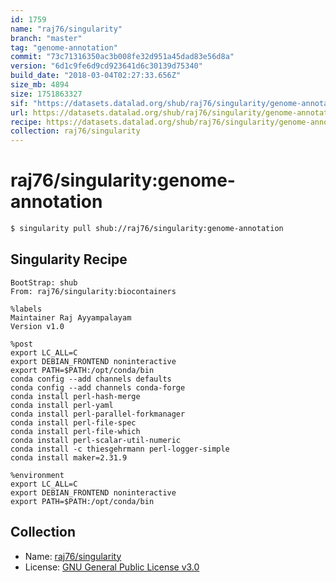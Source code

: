 ```yaml
---
id: 1759
name: "raj76/singularity"
branch: "master"
tag: "genome-annotation"
commit: "73c71316350ac3b008fe32d951a45dad83e56d8a"
version: "6d1c9fe6d9cd923641d6c30139d75340"
build_date: "2018-03-04T02:27:33.656Z"
size_mb: 4894
size: 1751863327
sif: "https://datasets.datalad.org/shub/raj76/singularity/genome-annotation/2018-03-04-73c71316-6d1c9fe6/6d1c9fe6d9cd923641d6c30139d75340.simg"
url: https://datasets.datalad.org/shub/raj76/singularity/genome-annotation/2018-03-04-73c71316-6d1c9fe6/
recipe: https://datasets.datalad.org/shub/raj76/singularity/genome-annotation/2018-03-04-73c71316-6d1c9fe6/Singularity
collection: raj76/singularity
---
```


# raj76/singularity:genome-annotation

```bash
$ singularity pull shub://raj76/singularity:genome-annotation
```

## Singularity Recipe

```singularity
BootStrap: shub
From: raj76/singularity:biocontainers

%labels
Maintainer Raj Ayyampalayam
Version v1.0

%post
export LC_ALL=C
export DEBIAN_FRONTEND noninteractive
export PATH=$PATH:/opt/conda/bin
conda config --add channels defaults
conda config --add channels conda-forge
conda install perl-hash-merge
conda install perl-yaml
conda install perl-parallel-forkmanager
conda install perl-file-spec
conda install perl-file-which 
conda install perl-scalar-util-numeric
conda install -c thiesgehrmann perl-logger-simple
conda install maker=2.31.9

%environment
export LC_ALL=C
export DEBIAN_FRONTEND noninteractive
export PATH=$PATH:/opt/conda/bin
```

## Collection

 - Name: [raj76/singularity](https://github.com/raj76/singularity)
 - License: [GNU General Public License v3.0](https://api.github.com/licenses/gpl-3.0)

